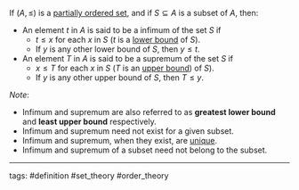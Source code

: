 If $(A,\leq)$ is a [partially ordered set](partially%20ordered%20set.md), and if $S\subseteq A$ is a subset of $A$, then:

* An element $t$ in $A$ is said to be a infimum of the set $S$ if
  * $t\leq x$ for each $x$ in $S$ ($t$ is a [lower bound](lower%20and%20upper%20bounds%20of%20a%20subset.md) of $S$).
  * If $y$ is any other lower bound of $S$, then $y\leq t$.
* An element $T$ in $A$ is said to be a supremum of the set $S$ if
  * $x\leq T$ for each $x$ in $S$ ($T$ is an [upper bound](lower%20and%20upper%20bounds%20of%20a%20subset.md)) of $S$).
  * If $y$ is any other upper bound of $S$, then $T\leq y$.

*Note*:

* Infimum and supremum are also referred to as **greatest lower bound** and **least upper bound** respectively.
* Infimum and supremum need not exist for a given subset.
* Infimum and supremum, when they exist, are [unique](uniqueness%20of%20infimum%20and%20supremum.md).
* Infimum and supremum of a subset need not belong to the subset.

---

tags: #definition #set_theory #order_theory
